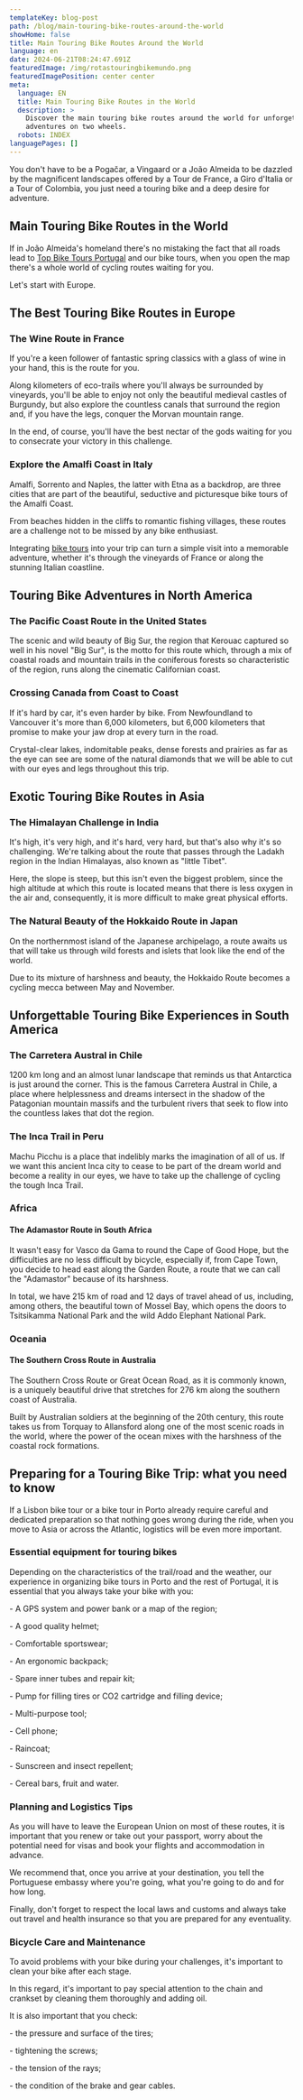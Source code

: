 ```yaml
---
templateKey: blog-post
path: /blog/main-touring-bike-routes-around-the-world
showHome: false
title: Main Touring Bike Routes Around the World
language: en
date: 2024-06-21T08:24:47.691Z
featuredImage: /img/rotastouringbikemundo.png
featuredImagePosition: center center
meta:
  language: EN
  title: Main Touring Bike Routes in the World
  description: >
    Discover the main touring bike routes around the world for unforgettable
    adventures on two wheels.
  robots: INDEX
languagePages: []
---
```

You don't have to be a Pogačar, a Vingaard or a João Almeida to be dazzled by the magnificent landscapes offered by a Tour de France, a Giro d'Italia or a Tour of Colombia, you just need a touring bike and a deep desire for adventure.

## Main Touring Bike Routes in the World

If in João Almeida's homeland there's no mistaking the fact that all roads lead to [Top Bike Tours Portugal](https://www.topbiketoursportugal.com/) and our bike tours, when you open the map there's a whole world of cycling routes waiting for you.

Let's start with Europe.

## The Best Touring Bike Routes in Europe

### The Wine Route in France

If you're a keen follower of fantastic spring classics with a glass of wine in your hand, this is the route for you.

Along kilometers of eco-trails where you'll always be surrounded by vineyards, you'll be able to enjoy not only the beautiful medieval castles of Burgundy, but also explore the countless canals that surround the region and, if you have the legs, conquer the Morvan mountain range.

In the end, of course, you'll have the best nectar of the gods waiting for you to consecrate your victory in this challenge.

### Explore the Amalfi Coast in Italy

Amalfi, Sorrento and Naples, the latter with Etna as a backdrop, are three cities that are part of the beautiful, seductive and picturesque bike tours of the Amalfi Coast.

From beaches hidden in the cliffs to romantic fishing villages, these routes are a challenge not to be missed by any bike enthusiast.

Integrating [bike tours](https://topbiketoursportugal.com/passeios-de-bicicletaportugal/) into your trip can turn a simple visit into a memorable adventure, whether it's through the vineyards of France or along the stunning Italian coastline.



## Touring Bike Adventures in North America

### The Pacific Coast Route in the United States

The scenic and wild beauty of Big Sur, the region that Kerouac captured so well in his novel "Big Sur", is the motto for this route which, through a mix of coastal roads and mountain trails in the coniferous forests so characteristic of the region, runs along the cinematic Californian coast.

### Crossing Canada from Coast to Coast

If it's hard by car, it's even harder by bike. From Newfoundland to Vancouver it's more than 6,000 kilometers, but 6,000 kilometers that promise to make your jaw drop at every turn in the road.

Crystal-clear lakes, indomitable peaks, dense forests and prairies as far as the eye can see are some of the natural diamonds that we will be able to cut with our eyes and legs throughout this trip.

## Exotic Touring Bike Routes in Asia

### The Himalayan Challenge in India

It's high, it's very high, and it's hard, very hard, but that's also why it's so challenging. We're talking about the route that passes through the Ladakh region in the Indian Himalayas, also known as "little Tibet".

Here, the slope is steep, but this isn't even the biggest problem, since the high altitude at which this route is located means that there is less oxygen in the air and, consequently, it is more difficult to make great physical efforts.

### The Natural Beauty of the Hokkaido Route in Japan

On the northernmost island of the Japanese archipelago, a route awaits us that will take us through wild forests and islets that look like the end of the world.

Due to its mixture of harshness and beauty, the Hokkaido Route becomes a cycling mecca between May and November.

## Unforgettable Touring Bike Experiences in South America

### The Carretera Austral in Chile

1200 km long and an almost lunar landscape that reminds us that Antarctica is just around the corner. This is the famous Carretera Austral in Chile, a place where helplessness and dreams intersect in the shadow of the Patagonian mountain massifs and the turbulent rivers that seek to flow into the countless lakes that dot the region.  

### The Inca Trail in Peru

Machu Picchu is a place that indelibly marks the imagination of all of us. If we want this ancient Inca city to cease to be part of the dream world and become a reality in our eyes, we have to take up the challenge of cycling the tough Inca Trail.

### Africa

#### The Adamastor Route in South Africa

It wasn't easy for Vasco da Gama to round the Cape of Good Hope, but the difficulties are no less difficult by bicycle, especially if, from Cape Town, you decide to head east along the Garden Route, a route that we can call the "Adamastor" because of its harshness.

In total, we have 215 km of road and 12 days of travel ahead of us, including, among others, the beautiful town of Mossel Bay, which opens the doors to Tsitsikamma National Park and the wild Addo Elephant National Park.

### Oceania

#### The Southern Cross Route in Australia

The Southern Cross Route or Great Ocean Road, as it is commonly known, is a uniquely beautiful drive that stretches for 276 km along the southern coast of Australia.

Built by Australian soldiers at the beginning of the 20th century, this route takes us from Torquay to Allansford along one of the most scenic roads in the world, where the power of the ocean mixes with the harshness of the coastal rock formations.

## Preparing for a Touring Bike Trip: what you need to know

If a Lisbon bike tour or a bike tour in Porto already require careful and dedicated preparation so that nothing goes wrong during the ride, when you move to Asia or across the Atlantic, logistics will be even more important.

### Essential equipment for touring bikes

Depending on the characteristics of the trail/road and the weather, our experience in organizing bike tours in Porto and the rest of Portugal, it is essential that you always take your bike with you:

\- A GPS system and power bank or a map of the region;

\- A good quality helmet;

\- Comfortable sportswear;

\- An ergonomic backpack;

\- Spare inner tubes and repair kit;

\- Pump for filling tires or CO2 cartridge and filling device;

\- Multi-purpose tool;

\- Cell phone;

\- Raincoat;

\- Sunscreen and insect repellent;

\- Cereal bars, fruit and water.

### Planning and Logistics Tips

As you will have to leave the European Union on most of these routes, it is important that you renew or take out your passport, worry about the potential need for visas and book your flights and accommodation in advance.

We recommend that, once you arrive at your destination, you tell the Portuguese embassy where you're going, what you're going to do and for how long.

Finally, don't forget to respect the local laws and customs and always take out travel and health insurance so that you are prepared for any eventuality.

### Bicycle Care and Maintenance

To avoid problems with your bike during your challenges, it's important to clean your bike after each stage.

In this regard, it's important to pay special attention to the chain and crankset by cleaning them thoroughly and adding oil.

It is also important that you check:

\- the pressure and surface of the tires;

\- tightening the screws;

\- the tension of the rays;

\- the condition of the brake and gear cables.
